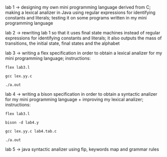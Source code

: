 lab 1 -> designing my own mini programming language derived from C; 
         making a lexical analizer in Java using regular expressions for identifying constants and literals; testing it on some programs written in my mini programming language
         
lab 2 -> rewriting lab 1 so that it uses final state machines instead of regular expressions for identifying constants and literals; it also outputs the mass of transitions,
         the initial state, final states and the alphabet
         
lab 3 -> writing a flex specification in order to obtain a lexical analizer for my mini programming language; 
instructions:

    flex lab3.l
    
    gcc lex.yy.c
    
    ./a.out

lab 4 -> writing a bison specification in order to obtain a syntactic analizer for my mini programming language + improving my lexical analizer;
instructions:

    flex lab3.l
    
    bison -d lab4.y
    
    gcc lex.yy.c lab4.tab.c
    
    ./a.out

lab 5 -> java syntactic analizer using fip, keywords map and grammar rules
